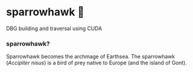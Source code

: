 # sparrowhawk 🦅
DBG building and traversal using CUDA

### sparrowhawk?

Sparrowhawk becomes the archmage of Earthsea. The sparrowhawk (*Accipiter nisus*) is a bird of prey native to Europe (and the island of Gont).
